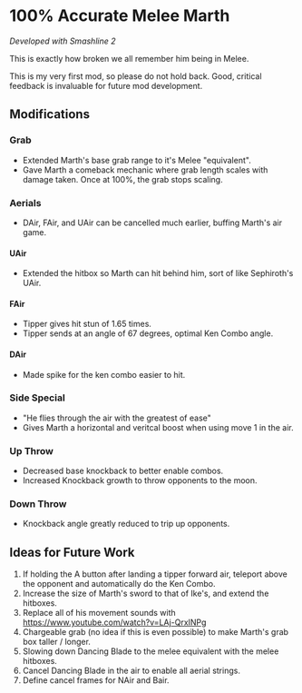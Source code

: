 # 100% Accurate Melee Marth 

*Developed with Smashline 2*

This is exactly how broken we all remember him being in Melee.

This is my very first mod, so please do not hold back. Good, critical feedback is 
invaluable for future mod development.

## Modifications

### Grab

- Extended Marth's base grab range to it's Melee "equivalent". 
- Gave Marth a comeback mechanic where grab length scales with damage taken. Once at 100%, 
the grab stops scaling.

### Aerials

- DAir, FAir, and UAir can be cancelled much earlier, buffing Marth's air game. 

#### UAir 

- Extended the hitbox so Marth can hit behind him, sort of like Sephiroth's UAir.

#### FAir 

- Tipper gives hit stun of 1.65 times. 
- Tipper sends at an angle of 67 degrees, optimal Ken Combo angle.

#### DAir 

- Made spike for the ken combo easier to hit. 

### Side Special

- "He flies through the air with the greatest of ease"
- Gives Marth a horizontal and veritcal boost when using move 1 in the air. 

### Up Throw

- Decreased base knockback to better enable combos.
- Increased Knockback growth to throw opponents to the moon.

### Down Throw
- Knockback angle greatly reduced to trip up opponents.


## Ideas for Future Work

1) If holding the A button after landing a tipper forward air, teleport above the 
opponent and automatically do the Ken Combo.
2) Increase the size of Marth's sword to that of Ike's, and extend the hitboxes.
3) Replace all of his movement sounds with https://www.youtube.com/watch?v=LAj-QrxINPg
4) Chargeable grab (no idea if this is even possible) to make Marth's grab box taller / longer.
5) Slowing down Dancing Blade to the melee equivalent with the melee hitboxes. 
6) Cancel Dancing Blade in the air to enable all aerial strings.
7) Define cancel frames for NAir and Bair.
